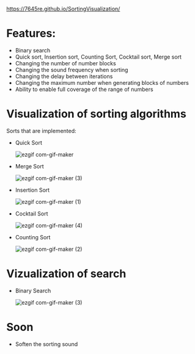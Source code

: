 https://7645re.github.io/SortingVisualization/
# Features:
- Binary search
- Quick sort, Insertion sort, Counting Sort, Cocktail sort, Merge sort
- Changing the number of number blocks
- Changing the sound frequency when sorting
- Changing the delay between iterations
- Changing the maximum number when generating blocks of numbers
- Ability to enable full coverage of the range of numbers

# Visualization of sorting algorithms
Sorts that are implemented:
- Quick Sort

  ![ezgif com-gif-maker](https://user-images.githubusercontent.com/89273037/176277077-27cbc3eb-d116-4e80-81d0-037611eb34c2.gif)
  
- Merge Sort

  ![ezgif com-gif-maker (3)](https://user-images.githubusercontent.com/89273037/176278269-79d45bdf-a58c-4237-b44b-01d2b5dc2aae.gif)

- Insertion Sort

  ![ezgif com-gif-maker (1)](https://user-images.githubusercontent.com/89273037/176277738-ad0c9479-3560-4d1a-8cbb-d18aa3bb3194.gif)

- Cocktail Sort

  ![ezgif com-gif-maker (4)](https://user-images.githubusercontent.com/89273037/176278395-65ecbf46-2126-4fa6-920a-c6312b1e1909.gif)

- Counting Sort

  ![ezgif com-gif-maker (2)](https://user-images.githubusercontent.com/89273037/176277959-4fc82b5a-4923-4659-85ce-f4dc22028451.gif)
  
# Vizualization of search
- Binary Search
 
  ![ezgif com-gif-maker (3)](https://user-images.githubusercontent.com/89273037/173661929-2b1d48b5-d539-42b9-8b27-f57b1e8b38c2.gif)
# Soon
- Soften the sorting sound
